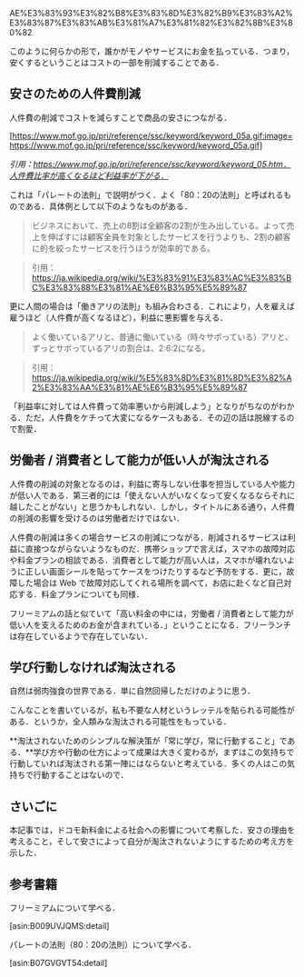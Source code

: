 AE%E3%83%93%E3%82%B8%E3%83%8D%E3%82%B9%E3%83%A2%E3%83%87%E3%83%AB%E3%81%A7%E3%81%82%E3%82%8B%E3%80%82

このように何らかの形で，誰かがモノやサービスにお金を払っている．つまり，安くするということはコストの一部を削減することである．

## 安さのための人件費削減

人件費の削減でコストを減らすことで商品の安さにつながる．

[https://www.mof.go.jp/pri/reference/ssc/keyword/keyword_05a.gif:image=https://www.mof.go.jp/pri/reference/ssc/keyword/keyword_05a.gif]

*引用：https://www.mof.go.jp/pri/reference/ssc/keyword/keyword_05.htm．人件費比率が高くなるほど利益率が下がる．*

これは「パレートの法則」で説明がつく．よく「80：20の法則」と呼ばれるものである．具体例として以下のようなものがある．

> ビジネスにおいて、売上の8割は全顧客の2割が生み出している。よって売上を伸ばすには顧客全員を対象としたサービスを行うよりも、2割の顧客に的を絞ったサービスを行うほうが効率的である。

> 引用：https://ja.wikipedia.org/wiki/%E3%83%91%E3%83%AC%E3%83%BC%E3%83%88%E3%81%AE%E6%B3%95%E5%89%87

更に人間の場合は「働きアリの法則」も組み合わさる．これにより，人を雇えば雇うほど（人件費が高くなるほど），利益に悪影響を与える．

> よく働いているアリと、普通に働いている（時々サボっている）アリと、ずっとサボっているアリの割合は、2:6:2になる。

> 引用：https://ja.wikipedia.org/wiki/%E5%83%8D%E3%81%8D%E3%82%A2%E3%83%AA%E3%81%AE%E6%B3%95%E5%89%87

「利益率に対しては人件費って効率悪いから削減しよう」となりがちなのがわかる．ただ，人件費をケチって大変になるケースもある．その辺の話は脱線するので割愛．

## 労働者 / 消費者として能力が低い人が淘汰される

人件費の削減の対象となるのは，利益に寄与しない仕事を担当している人や能力が低い人である．第三者的には「使えない人がいなくなって安くなるならそれに越したことがない」と思うかもしれない．しかし，タイトルにある通り，人件費の削減の影響を受けるのは労働者だけではない．

人件費の削減は多くの場合サービスの削減につながる．削減されるサービスは利益に直接つながらないようなものだ．携帯ショップで言えば，スマホの故障対応や料金プランの相談である．消費者として能力が高い人は，スマホが壊れないように正しい画面シールを貼ってケースをつけたりするなど予防をする．更に，故障した場合は Web で故障対応してくれる場所を調べて，お店に赴くなど自己対応する．料金プランについても同様．

フリーミアムの話と似ていて「高い料金の中には，労働者 / 消費者として能力が低い人を支えるためのお金が含まれている．」ということになる．フリーランチは存在しているようで存在していない．

## 学び行動しなければ淘汰される

自然は弱肉強食の世界である．単に自然回帰しただけのように思う．

こんなことを書いているが，私も不要な人材というレッテルを貼られる可能性がある．というか，全人類みな淘汰される可能性をもっている．

**淘汰されないためのシンプルな解決策が「常に学び，常に行動すること」である．**学び方や行動の仕方によって成果は大きく変わるが，まずはこの気持ちで行動していれば淘汰される第一陣にはならないと考えている．多くの人はこの気持ちで行動することはないので．

## さいごに

本記事では，ドコモ新料金による社会への影響について考察した．安さの理由を考えること，そして安さによって自分が淘汰されないようにするための考え方を示した．

## 参考書籍

フリーミアムについて学べる．

[asin:B009UVJQMS:detail]

パレートの法則（80：20の法則）について学べる．

[asin:B07GVGVT54:detail]
